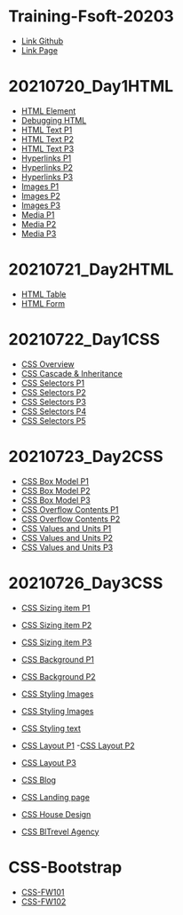 # Training-Fsoft-20203
- [Link Github](https://github.com/duyquang25/Training-Fsoft-20203/)
- [Link Page](https://duyquang25.github.io/Training-Fsoft-20203/)

# 20210720_Day1HTML


 - [HTML Element](https://duyquang25.github.io/Training-Fsoft-20203/20210720_Day1HTML/HTML-E.S.A101%20(HTML_Elements)/index.html)
 - [Debugging HTML](https://duyquang25.github.io/Training-Fsoft-20203/20210720_Day1HTML/HTML-E.S.A201%20(Debugging%20HTML)/HTML-E.S.A201%20(Debugging%20HTML).html)
 - [HTML Text P1](https://duyquang25.github.io/Training-Fsoft-20203/20210720_Day1HTML/HTML-E.S.A301(HTML_Text)/Source_Code/HTML-E.S.A301/problem1.html)
 - [HTML Text P2](https://duyquang25.github.io/Training-Fsoft-20203/20210720_Day1HTML/HTML-E.S.A301(HTML_Text)/Source_Code/HTML-E.S.A301/problem2.html)
 - [HTML Text P3](https://duyquang25.github.io/Training-Fsoft-20203/20210720_Day1HTML/HTML-E.S.A301(HTML_Text)/Source_Code/HTML-E.S.A301/problem3.html)
 - [Hyperlinks P1](https://duyquang25.github.io/Training-Fsoft-20203/20210720_Day1HTML/HTML-E.S.A401(Hyperlinks)/Source_Code/HTML-E.S.A401/problem1.html)
 - [Hyperlinks P2](https://duyquang25.github.io/Training-Fsoft-20203/20210720_Day1HTML/HTML-E.S.A401(Hyperlinks)/Source_Code/HTML-E.S.A401/problem2.html)
 - [Hyperlinks P3](https://duyquang25.github.io/Training-Fsoft-20203/20210720_Day1HTML/HTML-E.S.A401(Hyperlinks)/Source_Code/HTML-E.S.A401/problem3.html)
 - [Images P1](https://duyquang25.github.io/Training-Fsoft-20203/20210720_Day1HTML/HTML-E.S.A501(Images)/Source_Code/HTML-E.S.A501/problem1.html)
 - [Images P2](https://duyquang25.github.io/Training-Fsoft-20203/20210720_Day1HTML/HTML-E.S.A501(Images)/Source_Code/HTML-E.S.A501/problem2.html)
 - [Images P3](https://duyquang25.github.io/Training-Fsoft-20203/20210720_Day1HTML/HTML-E.S.A501(Images)/Source_Code/HTML-E.S.A501/problem3.html)
 - [Media P1](https://duyquang25.github.io/Training-Fsoft-20203/20210720_Day1HTML/HTML-E.S.A502(Media)/Source_Code/HTML-E.S.A502/problem1.html)
 - [Media P2](https://duyquang25.github.io/Training-Fsoft-20203/20210720_Day1HTML/HTML-E.S.A502(Media)/Source_Code/HTML-E.S.A502/problem2.html)
 - [Media P3](https://duyquang25.github.io/Training-Fsoft-20203/20210720_Day1HTML/HTML-E.S.A502(Media)/Source_Code/HTML-E.S.A502/problem3.html)

 # 20210721_Day2HTML

 - [HTML Table](https://duyquang25.github.io/Training-Fsoft-20203/20210721_Day2HTML/HTML-E.S.A601%20(HTML_Table)/Source%20Code/HTML-E.M.A601/index.html)
 - [HTML Form](https://duyquang25.github.io/Training-Fsoft-20203/20210721_Day2HTML/HTML-E.S.A701%20(HTML_Form)/Source%20Code/HTML-E.S.A701/index.html)

 # 20210722_Day1CSS

- [CSS Overview](https://duyquang25.github.io/Training-Fsoft-20203/20210722_Day1CSS/CSS-E.M.A101%20(CSS%20Overview)/Source%20Code/CSS-E.M.A101/problem1/problem1.html)
- [CSS Cascade & Inheritance](https://duyquang25.github.io/Training-Fsoft-20203/20210722_Day1CSS/CSS-E.M.A201(Cascade&Inheritance)/CSS-E.M.A201/problem1/problem1.html)
- [CSS Selectors P1](https://duyquang25.github.io/Training-Fsoft-20203/20210722_Day1CSS/CSS-E.M.A301%20(Selectors)/Source%20Code/CSS-E.M.A301/problem1/problem1.html)
- [CSS Selectors P2](https://duyquang25.github.io/Training-Fsoft-20203/20210722_Day1CSS/CSS-E.M.A301%20(Selectors)/Source%20Code/CSS-E.M.A301/problem2/problem2.html)
- [CSS Selectors P3](https://duyquang25.github.io/Training-Fsoft-20203/20210722_Day1CSS/CSS-E.M.A301%20(Selectors)/Source%20Code/CSS-E.M.A301/problem3/problem3.html)
- [CSS Selectors P4](https://duyquang25.github.io/Training-Fsoft-20203/20210722_Day1CSS/CSS-E.M.A301%20(Selectors)/Source%20Code/CSS-E.M.A301/problem4/problem4.html)
- [CSS Selectors P5](https://duyquang25.github.io/Training-Fsoft-20203/20210722_Day1CSS/CSS-E.M.A301%20(Selectors)/Source%20Code/CSS-E.M.A301/problem5/problem5.html)

# 20210723_Day2CSS

- [CSS Box Model P1](https://duyquang25.github.io/Training-Fsoft-20203/20210723_Day2CSS/CSS-E.M.A401%20(Box%20Model)/CSS-E.M.A401/problem1/problem1.html)
- [CSS Box Model P2](https://duyquang25.github.io/Training-Fsoft-20203/20210723_Day2CSS/CSS-E.M.A401%20(Box%20Model)/CSS-E.M.A401/problem2/problem2.html)
- [CSS Box Model P3](https://duyquang25.github.io/Training-Fsoft-20203/20210723_Day2CSS/CSS-E.M.A401%20(Box%20Model)/CSS-E.M.A401/problem3/problem3.html)
- [CSS Overflow Contents P1](https://duyquang25.github.io/Training-Fsoft-20203/20210723_Day2CSS/CSS-E.M.A501%20(Overflow%20Contents)/CSS-E.M.A501/problem1/problem1.html)
- [CSS Overflow Contents P2](https://duyquang25.github.io/Training-Fsoft-20203/20210723_Day2CSS/CSS-E.M.A501%20(Overflow%20Contents)/CSS-E.M.A501/problem2/problem2.html)
- [CSS Values and Units P1](https://duyquang25.github.io/Training-Fsoft-20203/20210723_Day2CSS/CSS-E.M.A601%20(Values%20and%20Units)/CSS-E.M.A601/problem1/problem1.html)
- [CSS Values and Units P2](https://duyquang25.github.io/Training-Fsoft-20203/20210723_Day2CSS/CSS-E.M.A601%20(Values%20and%20Units)/CSS-E.M.A601/problem2/problem2.html)
- [CSS Values and Units P3](https://duyquang25.github.io/Training-Fsoft-20203/20210723_Day2CSS/CSS-E.M.A601%20(Values%20and%20Units)/CSS-E.M.A601/problem3/problem3.html)

# 20210726_Day3CSS

- [CSS Sizing item P1](https://duyquang25.github.io/Training-Fsoft-20203/20210726_Day3CSS/CSS-E.M.A701%20(Sizing%20Item)/problem1/problem1.html)
- [CSS Sizing item P2](https://duyquang25.github.io/Training-Fsoft-20203/20210726_Day3CSS/CSS-E.M.A701%20(Sizing%20Item)/problem2/problem2.html)
- [CSS Sizing item P3](https://duyquang25.github.io/Training-Fsoft-20203/20210726_Day3CSS/CSS-E.M.A701%20(Sizing%20Item)/problem3/problem3.html)
 
- [CSS Background P1](https://duyquang25.github.io/Training-Fsoft-20203/20210726_Day3CSS/CSS-E.M.A801/problem1/problem1.html)
- [CSS Background P2](https://duyquang25.github.io/Training-Fsoft-20203/20210726_Day3CSS/CSS-E.M.A801/problem2/problem2.html)

- [CSS Styling Images](https://duyquang25.github.io/Training-Fsoft-20203/20210726_Day3CSS/CSS-E.M.A1001/problem1/problem1.html)
- [CSS Styling Images](https://duyquang25.github.io/Training-Fsoft-20203/20210726_Day3CSS/CSS-E.M.A1001/problem2/problem2.html)

- [CSS Styling text](https://duyquang25.github.io/Training-Fsoft-20203/20210726_Day3CSS/CSS-E.M.A1201%20(Styling%20Text)/problem1/problem1.html)

- [CSS Layout P1](https://duyquang25.github.io/Training-Fsoft-20203/20210726_Day3CSS/CSS-E.M.A1301%20(CSS%20Layout)/problem1/problem1.html)
-[CSS Layout P2](https://duyquang25.github.io/Training-Fsoft-20203/20210726_Day3CSS/CSS-E.M.A1301%20(CSS%20Layout)/problem2/problem2.html)
- [CSS Layout P3](https://duyquang25.github.io/Training-Fsoft-20203/20210726_Day3CSS/CSS-E.M.A1301%20(CSS%20Layout)/problem3/problem3.html)

- [CSS Blog](https://duyquang25.github.io/Training-Fsoft-20203/20210726_Day3CSS/CSS-E.M.A1302%20(Blog)/index.html)
- [CSS Landing page](https://duyquang25.github.io/Training-Fsoft-20203/20210726_Day3CSS/CSS-E.M.A1303%20(Landing%20page)/index.html)
- [CSS House Design](https://duyquang25.github.io/Training-Fsoft-20203/20210726_Day3CSS/CSS-E.M.A1304%20(House%20Design)/index.html)
- [CSS BlTrevel Agency](https://duyquang25.github.io/Training-Fsoft-20203/20210726_Day3CSS/CSS-E.M.A1305%20(Travel%20Agency)/index.html)

# CSS-Bootstrap

- [CSS-FW101](https://duyquang25.github.io/Training-Fsoft-20203/20210729_Bootstrap/CSS-FW.M.A101/index.html)
- [CSS-FW102](https://duyquang25.github.io/Training-Fsoft-20203/20210729_Bootstrap/CSS-FW.M.A102/index.html)